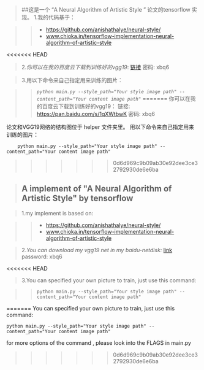 >##这是一个 “A Neural Algorithm of Artistic Style ” 论文的tensorflow 实现。
>1.我的代码基于：

>> + https://github.com/anishathalye/neural-style/
>> + www.chioka.in/tensorflow-implementation-neural-algorithm-of-artistic-style
 	 
<<<<<<< HEAD
>2._你可以在我的百度云下载到训练好的vgg19_:   [链接](https://pan.baidu.com/s/1qXWtbwK) 密码: xbq6

>3.用以下命令来自己指定用来训练的图片：
		
>> *`python main.py --style_path="Your style image path" -- content_path="Your content image path"`*
=======
你可以在我的百度云下载到训练好的vgg19：
	链接: https://pan.baidu.com/s/1qXWtbwK 密码: xbq6
	
论文和VGG19网络的结构图位于 helper 文件夹里。
用以下命令来自己指定用来训练的图片：
		
        python main.py --style_path="Your style image path" -- content_path="Your content image path"
>>>>>>> 0d6d969c9b09ab30e92dee3ce32792930de6e6ba
 
> ## A implement of "A Neural Algorithm of Artistic Style" by tensorflow

>1.my implement is  based on:

>> +  https://github.com/anishathalye/neural-style/
>> + www.chioka.in/tensorflow-implementation-neural-algorithm-of-artistic-style	 
 
> 2._You can download my vgg19  net in my baidu-netdisk:_  [link]( https://pan.baidu.com/s/1qXWtbwK)
	password: xbq6

<<<<<<< HEAD
>3.You can specified your own picture to train, just use this command:

>> `python main.py --style_path="Your style image path" -- content_path="Your content image path"`





	
=======
You can specified your own picture to train, just use this command:
	
    python main.py --style_path="Your style image path" -- content_path="Your content image path"

for more options of the command , please look into the FLAGS in main.py
>>>>>>> 0d6d969c9b09ab30e92dee3ce32792930de6e6ba
